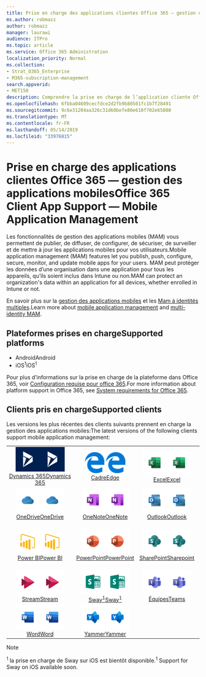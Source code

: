 ```yaml
---
title: Prise en charge des applications clientes Office 365 — gestion des applications mobiles
ms.author: robmazz
author: robmazz
manager: laurawi
audience: ITPro
ms.topic: article
ms.service: Office 365 Administration
localization_priority: Normal
ms.collection:
- Strat_O365_Enterprise
- M365-subscription-management
search.appverid:
- MET150
description: Comprendre la prise en charge de l’application cliente Office 365 pour la gestion des applications mobiles
ms.openlocfilehash: 6fbba04609cecfdce2d2fb9b80501fc1b7f28491
ms.sourcegitcommit: 9c6e31204aa326c31d60befe80e610f702e65800
ms.translationtype: MT
ms.contentlocale: fr-FR
ms.lasthandoff: 05/14/2019
ms.locfileid: "33976815"
---
```

# <a name="office-365-client-app-support--mobile-application-management"></a><span data-ttu-id="a3c24-103">Prise en charge des applications clientes Office 365 — gestion des applications mobiles</span><span class="sxs-lookup"><span data-stu-id="a3c24-103">Office 365 Client App Support — Mobile Application Management</span></span>

<span data-ttu-id="a3c24-104">Les fonctionnalités de gestion des applications mobiles (MAM) vous permettent de publier, de diffuser, de configurer, de sécuriser, de surveiller et de mettre à jour les applications mobiles pour vos utilisateurs.</span><span class="sxs-lookup"><span data-stu-id="a3c24-104">Mobile application management (MAM) features let you publish, push, configure, secure, monitor, and update mobile apps for your users.</span></span> <span data-ttu-id="a3c24-105">MAM peut protéger les données d’une organisation dans une application pour tous les appareils, qu’ils soient inclus dans Intune ou non.</span><span class="sxs-lookup"><span data-stu-id="a3c24-105">MAM can protect an organization's data within an application for all devices, whether enrolled in Intune or not.</span></span>

<span data-ttu-id="a3c24-106">En savoir plus sur la [gestion des applications mobiles](https://docs.microsoft.com/intune/mam-faq) et les [Mam à identités multiples](https://docs.microsoft.com/intune/app-protection-policy).</span><span class="sxs-lookup"><span data-stu-id="a3c24-106">Learn more about [mobile application management](https://docs.microsoft.com/intune/mam-faq) and [multi-identity MAM](https://docs.microsoft.com/intune/app-protection-policy).</span></span>

## <a name="supported-platforms"></a><span data-ttu-id="a3c24-107">Plateformes prises en charge</span><span class="sxs-lookup"><span data-stu-id="a3c24-107">Supported platforms</span></span>

 - <span data-ttu-id="a3c24-108">Android</span><span class="sxs-lookup"><span data-stu-id="a3c24-108">Android</span></span>
 - <span data-ttu-id="a3c24-109">iOS<sup>1</sup></span><span class="sxs-lookup"><span data-stu-id="a3c24-109">iOS<sup>1</sup></span></span>

<span data-ttu-id="a3c24-110">Pour plus d’informations sur la prise en charge de la plateforme dans Office 365, voir [Configuration requise pour office 365](https://products.office.com/office-system-requirements).</span><span class="sxs-lookup"><span data-stu-id="a3c24-110">For more information about platform support in Office 365, see [System requirements for Office 365](https://products.office.com/office-system-requirements).</span></span>

## <a name="supported-clients"></a><span data-ttu-id="a3c24-111">Clients pris en charge</span><span class="sxs-lookup"><span data-stu-id="a3c24-111">Supported clients</span></span>

<span data-ttu-id="a3c24-112">Les versions les plus récentes des clients suivants prennent en charge la gestion des applications mobiles:</span><span class="sxs-lookup"><span data-stu-id="a3c24-112">The latest versions of the following clients support mobile application management:</span></span>

| | | | | | |
|:---:|:---:|:---:|:---:|:---:|:---:|
| <span data-ttu-id="a3c24-113">![Icône Dynamics 365](media/o365-dynamics365-64x64.png)</span><span class="sxs-lookup"><span data-stu-id="a3c24-113">![Dynamics 365 icon](media/o365-dynamics365-64x64.png)</span></span> <br> [<span data-ttu-id="a3c24-114">Dynamics 365</span><span class="sxs-lookup"><span data-stu-id="a3c24-114">Dynamics 365</span></span>](https://dynamics.microsoft.com) | <span data-ttu-id="a3c24-115">![Icône de serveur Edge](media/o365-edge-64x64.png)</span><span class="sxs-lookup"><span data-stu-id="a3c24-115">![Edge icon](media/o365-edge-64x64.png)</span></span> <br> [<span data-ttu-id="a3c24-116">Cadre</span><span class="sxs-lookup"><span data-stu-id="a3c24-116">Edge</span></span>](https://www.microsoft.com/windows/microsoft-edge) | <span data-ttu-id="a3c24-117">![Icône Excel](media/o365-excel-64x64.png)</span><span class="sxs-lookup"><span data-stu-id="a3c24-117">![Excel icon](media/o365-excel-64x64.png)</span></span> <br> [<span data-ttu-id="a3c24-118">Excel</span><span class="sxs-lookup"><span data-stu-id="a3c24-118">Excel</span></span>](https://products.office.com/excel) | <span data-ttu-id="a3c24-119">![Icône de flux](media/o365-flow-64x64.png)</span><span class="sxs-lookup"><span data-stu-id="a3c24-119">![Flow icon](media/o365-flow-64x64.png)</span></span> <br> [<span data-ttu-id="a3c24-120">Flow</span><span class="sxs-lookup"><span data-stu-id="a3c24-120">Flow</span></span>](https://flow.microsoft.com) | <span data-ttu-id="a3c24-121">![Icône Kaizala](media/o365-kaizala-64x64.png)</span><span class="sxs-lookup"><span data-stu-id="a3c24-121">![Kaizala icon](media/o365-kaizala-64x64.png)</span></span> <br> [<span data-ttu-id="a3c24-122">Kaizala</span><span class="sxs-lookup"><span data-stu-id="a3c24-122">Kaizala</span></span>](https://products.office.com/en/business/microsoft-kaizala) 
| <span data-ttu-id="a3c24-123">![Icône OneDrive entreprise](media/o365-OneDrive-64x64.png)</span><span class="sxs-lookup"><span data-stu-id="a3c24-123">![OneDrive for Business icon](media/o365-OneDrive-64x64.png)</span></span> <br> [<span data-ttu-id="a3c24-124">OneDrive</span><span class="sxs-lookup"><span data-stu-id="a3c24-124">OneDrive</span></span>](https://products.office.com/onedrive-for-business/online-cloud-storage) | <span data-ttu-id="a3c24-125">![Icône OneNote](media/o365-OneNote-64x64.png)</span><span class="sxs-lookup"><span data-stu-id="a3c24-125">![OneNote icon](media/o365-OneNote-64x64.png)</span></span> <br> [<span data-ttu-id="a3c24-126">OneNote</span><span class="sxs-lookup"><span data-stu-id="a3c24-126">OneNote</span></span>](https://products.office.com/onenote) | <span data-ttu-id="a3c24-127">![Icône Outlook](media/o365-outlook-64x64.png)</span><span class="sxs-lookup"><span data-stu-id="a3c24-127">![Outlook icon](media/o365-outlook-64x64.png)</span></span> <br> [<span data-ttu-id="a3c24-128">Outlook</span><span class="sxs-lookup"><span data-stu-id="a3c24-128">Outlook</span></span>](https://products.office.com/outlook) | <span data-ttu-id="a3c24-129">![Icône du planificateur](media/o365-planner-64x64.png)</span><span class="sxs-lookup"><span data-stu-id="a3c24-129">![Planner icon](media/o365-planner-64x64.png)</span></span> <br> [<span data-ttu-id="a3c24-130">Planificateur</span><span class="sxs-lookup"><span data-stu-id="a3c24-130">Planner</span></span>](https://products.office.com/business/task-management-software) | <span data-ttu-id="a3c24-131">![Icône PowerApp](media/o365-powerapps-64x64.png)</span><span class="sxs-lookup"><span data-stu-id="a3c24-131">![PowerApps icon](media/o365-powerapps-64x64.png)</span></span> <br> [<span data-ttu-id="a3c24-132">PowerApps</span><span class="sxs-lookup"><span data-stu-id="a3c24-132">PowerApps </span></span>](https://powerapps.microsoft.com) 
| <span data-ttu-id="a3c24-133">![Icône PowerBI](media/o365-powerbi-64x64.png)</span><span class="sxs-lookup"><span data-stu-id="a3c24-133">![PowerBI icon](media/o365-powerbi-64x64.png)</span></span> <br> [<span data-ttu-id="a3c24-134">Power BI</span><span class="sxs-lookup"><span data-stu-id="a3c24-134">Power BI</span></span>](https://powerbi.microsoft.com) | <span data-ttu-id="a3c24-135">![Icône PowerPoint](media/o365-powerpoint-64x64.png)</span><span class="sxs-lookup"><span data-stu-id="a3c24-135">![PowerPoint icon](media/o365-powerpoint-64x64.png)</span></span> <br> [<span data-ttu-id="a3c24-136">PowerPoint</span><span class="sxs-lookup"><span data-stu-id="a3c24-136">PowerPoint</span></span>](https://products.office.com/powerpoint) | <span data-ttu-id="a3c24-137">![Icône SharePoint](media/o365-sharepoint-64x64.png)</span><span class="sxs-lookup"><span data-stu-id="a3c24-137">![SharePoint icon](media/o365-sharepoint-64x64.png)</span></span> <br> [<span data-ttu-id="a3c24-138">SharePoint</span><span class="sxs-lookup"><span data-stu-id="a3c24-138">Sharepoint</span></span>](https://products.office.com/sharepoint) | <span data-ttu-id="a3c24-139">![Icône Skype entreprise](media/o365-skypeforbusiness-64x64.png)</span><span class="sxs-lookup"><span data-stu-id="a3c24-139">![Skype for Business icon](media/o365-skypeforbusiness-64x64.png)</span></span> <br> [<span data-ttu-id="a3c24-140">Skype <br> entreprise</span><span class="sxs-lookup"><span data-stu-id="a3c24-140">Skype for <br> Business</span></span>](https://www.skype.com/business/) | <span data-ttu-id="a3c24-141">![Icône StaffHub](media/o365-staffhub-64x64.png)</span><span class="sxs-lookup"><span data-stu-id="a3c24-141">![StaffHub icon](media/o365-staffhub-64x64.png)</span></span> <br> [<span data-ttu-id="a3c24-142">StaffHub</span><span class="sxs-lookup"><span data-stu-id="a3c24-142">StaffHub</span></span>](https://products.office.com/microsoft-staffhub/staff-scheduling-software) 
| <span data-ttu-id="a3c24-143">![Icône de flux](media/o365-stream-64x64.png)</span><span class="sxs-lookup"><span data-stu-id="a3c24-143">![Stream icon](media/o365-stream-64x64.png)</span></span> <br> [<span data-ttu-id="a3c24-144">Stream</span><span class="sxs-lookup"><span data-stu-id="a3c24-144">Stream</span></span>](https://stream.microsoft.com) | <span data-ttu-id="a3c24-145">![Icône Sway](media/o365-sway-64x64.png)</span><span class="sxs-lookup"><span data-stu-id="a3c24-145">![Sway icon](media/o365-sway-64x64.png)</span></span> <br> [<span data-ttu-id="a3c24-146">Sway<sup>1</sup></span><span class="sxs-lookup"><span data-stu-id="a3c24-146">Sway<sup>1</sup></span></span>](https://sway.com) | <span data-ttu-id="a3c24-147">![Icône teams](media/o365-teams-64x64.png)</span><span class="sxs-lookup"><span data-stu-id="a3c24-147">![Teams icon](media/o365-teams-64x64.png)</span></span> <br> [<span data-ttu-id="a3c24-148">Équipes</span><span class="sxs-lookup"><span data-stu-id="a3c24-148">Teams</span></span>](https://products.office.com/microsoft-teams/group-chat-software) | <span data-ttu-id="a3c24-149">![Icône action](media/o365-todo-64x64.png)</span><span class="sxs-lookup"><span data-stu-id="a3c24-149">![To-Do icon](media/o365-todo-64x64.png)</span></span> <br> [<span data-ttu-id="a3c24-150">To-Do</span><span class="sxs-lookup"><span data-stu-id="a3c24-150">To-Do</span></span>](https://todo.microsoft.com) | <span data-ttu-id="a3c24-151">![Icône Visio](media/o365-visio-64x64.png)</span><span class="sxs-lookup"><span data-stu-id="a3c24-151">![Visio icon](media/o365-visio-64x64.png)</span></span> <br> [<span data-ttu-id="a3c24-152">Visio</span><span class="sxs-lookup"><span data-stu-id="a3c24-152">Visio</span></span>](https://products.office.com/visio/flowchart-software) 
| <span data-ttu-id="a3c24-153">![Icône Word](media/o365-word-64x64.png)</span><span class="sxs-lookup"><span data-stu-id="a3c24-153">![Word icon](media/o365-word-64x64.png)</span></span> <br> [<span data-ttu-id="a3c24-154">Word</span><span class="sxs-lookup"><span data-stu-id="a3c24-154">Word</span></span>](https://products.office.com/word) | <span data-ttu-id="a3c24-155">![Icône Yammer](media/o365-yammer-64x64.png)</span><span class="sxs-lookup"><span data-stu-id="a3c24-155">![Yammer icon](media/o365-yammer-64x64.png)</span></span> <br> [<span data-ttu-id="a3c24-156">Yammer</span><span class="sxs-lookup"><span data-stu-id="a3c24-156">Yammer</span></span>](https://products.office.com/yammer/yammer-overview)

> [!NOTE]
> <span data-ttu-id="a3c24-157"><sup>1</sup> la prise en charge de Sway sur iOS est bientôt disponible.</span><span class="sxs-lookup"><span data-stu-id="a3c24-157"><sup>1</sup> Support for Sway on iOS available soon.</span></span>